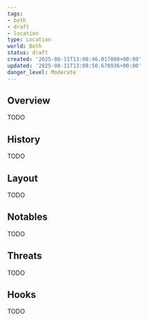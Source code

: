 ```yaml
---
tags:
- both
- draft
- location
type: Location
world: Both
status: draft
created: '2025-08-11T13:08:46.017080+00:00'
updated: '2025-08-11T13:08:50.670936+00:00'
danger_level: Moderate
---
```



## Overview

TODO
## History

TODO
## Layout

TODO
## Notables

TODO
## Threats

TODO
## Hooks

TODO
